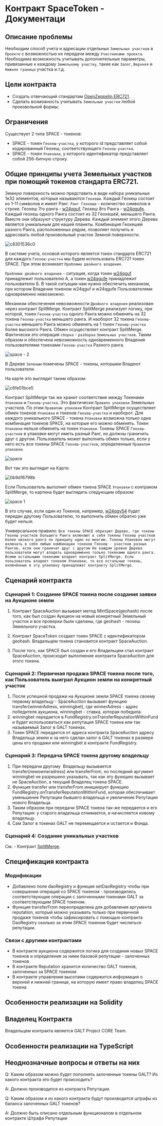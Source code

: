 # Контракт SpaceToken - Документаци

## Описание проблемы
Необходим способ учета и адресации отдельных `Земельных участков` в `Проекте` с возможностью их передачи между `Участниками проекта`. Необходима возможность учитывать дополнительные параметры, привязанные к каждому `Земельному участку`, такие как `Залог`, `Верхняя` и `Нижняя граница` участка и.т.д.

## Цели контракта
- Создать отвечающий стандартам [OpenZeppelin ERC721](https://github.com/OpenZeppelin/openzeppelin-solidity/blob/master/contracts/token/ERC721).
- Сделать возможность учитывать `Земельные участки` любой произвольной формы;

## Ограничения
Существует 2 типа SPACE - токенов:
- SPACE - токен `Геохеш-участка`, у которого id представляет собой кодированный Геохеш, соответствующего `Геохеш-участка`.
- SPACE - токен `Упаковки`, у которого идентификатор представляет собой 256-битную строку.

## Общие принципы учета Земельных участков при помощий токенов стандарта ERC721.
Земную поверхность можно представить в виде набора уникальных 1e32 элементов, которые называются `Геохеши`. Каждый Геохеш состоит из 1-11 символов и имеет Ранг. `Ранг Геохеша` - количество символов в строке. Геохеш 7го ранга - [w24qguf](http://explorer.galtproject.io/map/#w24qguf), Геохеш 8го Ранга - [w24qgufe](http://explorer.galtproject.io/map/#w24qgufe).
Каждый геохеш одного Ранга состоит из 32 Геохешей, меньшего Ранга. Вместе они образуют структуру Дерева. Каждый элемент этого Дерева является уникальным для нашей планеты.
Комбинация Геохешей разного Ранга, расположенных рядом, позволяет получить и адресовать любой произвольный участок Земной поверхности.

![c8301536c0](https://user-images.githubusercontent.com/29427584/43359606-1d8a4b04-92a5-11e8-8c1d-aec7d893255b.jpg)

В системе учета, основой которого является токен стандарта ERC721 для каждого `Геохеш-участка` мы будем использовать ERC721 токен SPACE. При этом возникает `Проблема двойного владения`. 

`Проблема двойного владения` - ситуация, когда токен [w24qguf](http://explorer.galtproject.io/map/#w24qguf) принадлежит пользователю А, а токен [w24qgufe](http://explorer.galtproject.io/map/#w24qgufe) принадлежит пользователю Б. В такой ситуации нам нужно обеспечить механизм, при котором Владение токеном w24qguf и w24qgufe Пользователями одновременно невозможно.

Механизм обеспечения невозможности `Двойного владения` реализован через контракт SplitMerge. Контракт SplitMerge реализует логику, при которой, токен `Геохеш-участка` одного Ранга можно обменять на 32 токена `Геохеш-участка` меньшего ранга. И наоборот 32 токена `Геохеш-участка` меньшего Ранга можно обменять на 1 токен `Геохеш-участка` более высокого Ранга.
Обмен осуществляет контракт SplitMerge. Фактически это операция `сборка` - `разборка` `Земельных участков`.
Таким образом и обеспечена невозможность одновременного Владения пользователями токенами `Геохеш-участка` Разного ранга.

![_space_ - 2](https://user-images.githubusercontent.com/29427584/43364056-fb99de2e-9312-11e8-9347-ebb6f1daacdd.jpg)

 В Дереве `Зеленым` помечены SPACE - токены, которыми Владеют пользователи.
 
 На карте это выглядит таким образом:
 
 ![c6fe01bce5](https://user-images.githubusercontent.com/29427584/43364049-ce6eeb6a-9312-11e8-93cd-7d1a5be40621.jpg)

Контракт SplitMerge так же хранит соответствие между Токенами `Упаковки` и `Геохеш-участка`. Это фактически `Правило упаковки` Земельных участков. По этим `Правилам упаковки`  Контракт SplitMerge осуществляет обмен токенов `Упаковки` и токенов `Геохеш-участка` и наоборот. Для каждого уникального SPACE - токена `Упаковки` возможна только одна комбинация токенов SPACE, на которые его можно обменять. Токен `Упаковки` нельзя обменять на токен `Упаковки`. Токены SPACE `Геохеш-участков` в упаковке могут иметь разный Ранг, но должны граничить друг с другом. Пользователь может выполнить обмен только, если у него есть все токены SPACE `Геохеш-участков`, определенные `Правилом упаковки`.

![_space_](https://user-images.githubusercontent.com/29427584/43364286-a5c6d894-9317-11e8-8715-4b884a9509e4.jpg)

Вот так это выглядит на Карте:

![0b9d16798b](https://user-images.githubusercontent.com/29427584/43364314-13c4f344-9318-11e8-95c6-6f9c5c772991.jpg)

Если Пользователь выполнит обмен токена SPACE `Упаковки` с контраком SplitMerge, то картина будет выглядеть следующим образом:

![_space_ 1](https://user-images.githubusercontent.com/29427584/43364339-9c5361fa-9318-11e8-99f5-efecb1abe068.jpg)

В это случае, если один из Токенов, например, [w24qgv54](http://explorer.galtproject.io/map/#w24qgv54) будет передан другому Пользователю, то выполнить обмен обратно уже будет нельзя.

Универсальное правило: `Все токены SPACE образуют Дерево, где токены Геохеш участков большего Ранга включают в себя токены Геохеш участков более низкого ранга по принципу один ко многим. Токены Упаковок могут включать в себя любые комбинации токенов Геохеш - участков разных Рангов, если они граничат друг с другом На каждом уровне Дерева пользователи могут владеть одновременно только токенами одного ранга. Всеми остальными токенами владеет контракт SplitMerge. Если пользователь владеет токеном Упаковки, то все остальные токены, включённые в эту упаковку принадлежат контракту SplitMerge.`

## Сценарий контракта
### Сценарий 1: Создание SPACE токена после создания заявки на Аукционе земли
1. Контракт SpaceAuction вызывает метод MintSpace(geohash) после того, как был создан Аукцион на новый конкретный Земельный участок и все проверки были сделаны, где geohash - геохеш Земельного участка. 

2. Контракт SpaceToken создает токен SPACE с идентификатором geohash. Владельцем токена становится контракт SpaceAuction.
3. После того, как SPACE был создан и его Владельцем стал контракт SpaceAuction, происходит выполнение контракта SpaceAuction для этого токена.
### Сценарий 2: Первичная продажа SPACE токена после того, как Пользователь выиграл Аукцион земли на конкретный участок
1. После успешной продажи на Аукционе земли SPACE токена своему первому владельцу - SpaceAuction вызывает функцию transfer(winnerAdress, winningbet), где winnerAdress - адрес победителя аукциона, winningbet - ставка, которая победила.
2. winningbet передается в FundRegistry.onTransferReputationWithinFund и будет использоваться как репутация SPACE токена или так называемый Залог в GALT токенах.
3. Токен SPACE передается от адреса контракта SpaceAuction адресу Владельца земли и за него сделан залог в GALT токенах в размере цены его продажи или winningbet в контракте FundRegistry.
### Сценарий 3: Передача SPACE токена другому владельцу
1. При передачи другому  Владельцу вызывается transfer(newowneradress) или transferFrom, но последний аргумент winningbet не разрешено указывать, так как эту функцию вызывает не SpaceAuction, а текущий Владелец токена SPACE.
2. Функция transfer или transferFrom инициирует функцию FundRegistry.onTransferReputationWithinFund, которая обеспечивает уменьшение Репутации бывшего владельца и увеличение Репутации нового Владельца.
3. Таким образом при передачи SPACE токена так-же передается и его Репутация: у старого владельца отнимается, и начисляется новому владельцу.
4. Сам Залог в токенах GALT не перемещается и остается и Фонда.

### Сценарий 4: Создание уникальных участков
См. - Контракт [SplitMerge](SplitMerge.md#%D0%A1%D1%86%D0%B5%D0%BD%D0%B0%D1%80%D0%B8%D0%B9-3-%D0%A1%D0%BE%D0%B7%D0%B4%D0%B0%D0%BD%D0%B8%D0%B5-%D1%83%D0%BD%D0%B8%D0%BA%D0%B0%D0%BB%D1%8C%D0%BD%D1%8B%D1%85-%D1%83%D1%87%D0%B0%D1%81%D1%82%D0%BA%D0%BE%D0%B2).

## Спецификация контракта
### Модификации
- Добавлено поле daoRegistry и функция setDaoRegistry чтобы при совершении операций со SPACE токеном - производились соответствующие операции с залоченными токенами GALT за соответствующим SPACE токеном.
- Функция transferFrom переопределена для добавления аргумента reputation, который можно указывать только при первичной продаже токенов чтобы зафиксировать c помощью контракта DaoRegistry сколько за этим SPACE токеном будет числиться репутации.
### Связи с другими контрактами
- В контракте аукциона содержится логика для создания новых SPACE токенов и определения за ними базовой репутации - залоченных токенов
- В контракте Reputation хранится количество GALT токенов, залоченных за SPACE токеном
- В контракте управления высотами содержится информация о верхней и нижней границе, на которую имеет право владелец SPACE токена

## Особенности реализации на Solidity
## Владелец Контракта
Владельцем контракта является GALT Project CORE Team.

## Особенности реализации на TypeScript

## Неоднозначные вопросы и ответы на них
Q: Каким образом можно будет пополнять залоченные токены GALT? Из какого контракта это будет происходить?

A: Должно производится из контракта Репутации.

Q: Каким образом и из какого контракта будут производится штрафы из баланса залоченных GALT токенов?

A: Должно быть описано отдельным функционалом в отдельном контракте Штрафа Репутации
